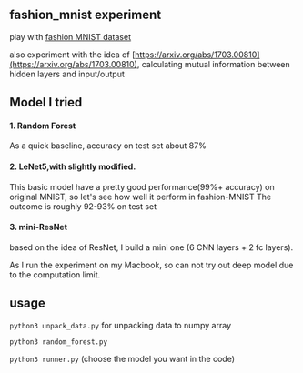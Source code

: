 ## fashion_mnist experiment

play with [fashion MNIST dataset](https://github.com/zalandoresearch/fashion-mnist)

also experiment with the idea of [https://arxiv.org/abs/1703.00810](https://arxiv.org/abs/1703.00810), calculating mutual information between hidden layers and input/output

## Model I tried

#### 1. Random Forest 
As a quick baseline, accuracy on test set about 87%

#### 2. LeNet5,with slightly modified. 

This basic model have a pretty good performance(99%+ accuracy) on original MNIST,  so let's see how well it perform in fashion-MNIST
The outcome is roughly 92-93% on test set

#### 3. mini-ResNet 

based on the idea of ResNet, I build a mini one (6 CNN layers + 2 fc layers).


As I run the experiment on my Macbook, so can not try out deep model due to the computation limit.

## usage

`python3 unpack_data.py` for unpacking data to numpy array

`python3 random_forest.py`

`python3 runner.py` (choose the model you want in the code)